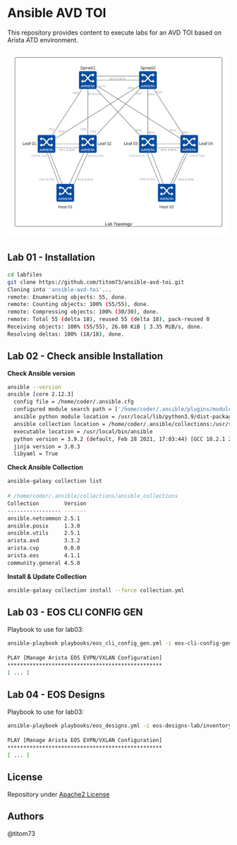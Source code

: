 # Ansible AVD TOI

This repository provides content to execute labs for an AVD TOI based on Arista ATD environment.

![Lab Topology](./topology.png)

## Lab 01 - Installation

```bash
cd labfiles
git clone https://github.com/titom73/ansible-avd-toi.git
Cloning into 'ansible-avd-toi'...
remote: Enumerating objects: 55, done.
remote: Counting objects: 100% (55/55), done.
remote: Compressing objects: 100% (30/30), done.
remote: Total 55 (delta 18), reused 55 (delta 18), pack-reused 0
Receiving objects: 100% (55/55), 26.80 KiB | 3.35 MiB/s, done.
Resolving deltas: 100% (18/18), done.
```

## Lab 02 - Check ansible Installation

__Check Ansible version__

```bash
ansible --version
ansible [core 2.12.3]
  config file = /home/coder/.ansible.cfg
  configured module search path = ['/home/coder/.ansible/plugins/modules', '/usr/share/ansible/plugins/modules']
  ansible python module location = /usr/local/lib/python3.9/dist-packages/ansible
  ansible collection location = /home/coder/.ansible/collections:/usr/share/ansible/collections
  executable location = /usr/local/bin/ansible
  python version = 3.9.2 (default, Feb 28 2021, 17:03:44) [GCC 10.2.1 20210110]
  jinja version = 3.0.3
  libyaml = True
```

__Check Ansible Collection__

```bash
ansible-galaxy collection list

# /home/coder/.ansible/collections/ansible_collections
Collection        Version
----------------- -------
ansible.netcommon 2.5.1
ansible.posix     1.3.0
ansible.utils     2.5.1
arista.avd        3.3.2
arista.cvp        0.0.0
arista.eos        4.1.1
community.general 4.5.0
```

__Install & Update Collection__

```bash
ansible-galaxy collection install --force collection.yml
```

## Lab 03 - EOS CLI CONFIG GEN

Playbook to use for lab03:

```bash
ansible-playbook playbooks/eos_cli_config_gen.yml -i eos-cli-config-gen-lab/inventory.yml

PLAY [Manage Arista EOS EVPN/VXLAN Configuration]
*************************************************
[ ... ]
```

## Lab 04 - EOS Designs

Playbook to use for lab03:

```bash
ansible-playbook playbooks/eos_designs.yml -i eos-designs-lab/inventory.yml

PLAY [Manage Arista EOS EVPN/VXLAN Configuration]
*************************************************
[ ... ]
```

## License

Repository under [Apache2 License](./LICENSE)

## Authors

@titom73
